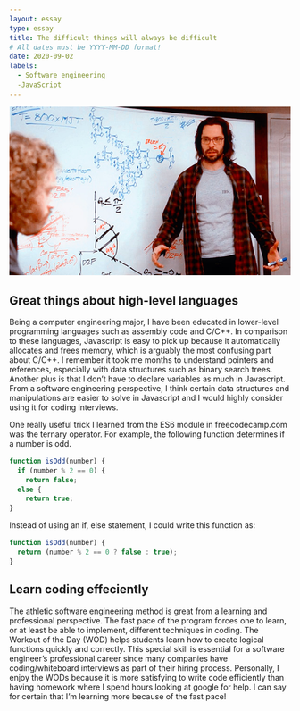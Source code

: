 ```yaml
---
layout: essay
type: essay
title: The difficult things will always be difficult
# All dates must be YYYY-MM-DD format!
date: 2020-09-02
labels:
  - Software engineering
  -JavaScript
---
```


<p align = "center">
  <img src = "../images/68747470733a2f2f64336a32706b6d6a74696e366f752e636c6f756466726f6e742e6e65742f636f64696e672d61742d7468652d7768697465626f6172642d73696c69636f6e2d76616c6c65792e706e67.png">
</p>



## Great things about high-level languages

Being a computer engineering major, I have been educated in lower-level programming languages such as assembly code and C/C++. In comparison to these languages, Javascript is easy to pick up because it automatically allocates and frees memory, which is arguably the most confusing part about C/C++. I remember it took me months to understand pointers and references, especially with data structures such as binary search trees. Another plus is that I don’t have to declare variables as much in Javascript. From a software engineering perspective, I think certain data structures and manipulations are easier to solve in Javascript and I would highly consider using it for coding interviews.

One really useful trick I learned from the ES6 module in freecodecamp.com was the ternary operator. For example, the following function determines if a number is odd.

```JavaScript
function isOdd(number) {
  if (number % 2 == 0) {
    return false;
  else {
    return true;
}
```

Instead of using an if, else statement, I could write this function as:

```JavaScript
function isOdd(number) {
  return (number % 2 == 0 ? false : true);
}
```

## Learn coding effeciently

The athletic software engineering method is great from a learning and professional perspective. The fast pace of the program forces one to learn, or at least be able to implement, different techniques in coding. The Workout of the Day (WOD) helps students learn how to create logical functions quickly and correctly. This special skill is essential for a software engineer’s professional career since many companies have coding/whiteboard interviews as part of their hiring process. Personally, I enjoy the WODs because it is more satisfying to write code efficiently than having homework where I spend hours looking at google for help. I can say for certain that I’m learning more because of the fast pace!
 

